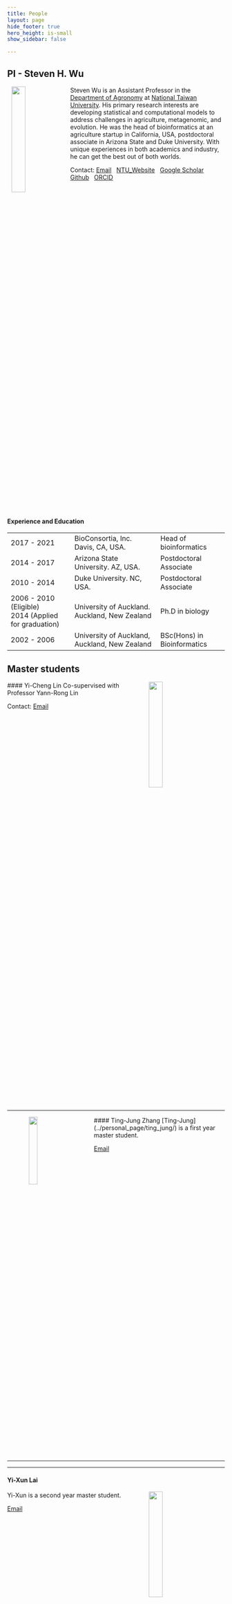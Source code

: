 ```yaml
---
title: People
layout: page
hide_footer: true
hero_height: is-small
show_sidebar: false

---
```

<!-- menubar: menu_people -->
<!-- menubar_toc: true -->

## PI - Steven H. Wu

<!-- ![](img/Wu_website.jpg){:width="128px"} -->

<img src="../img/Wu_website.jpg" align="left" hspace="10" width="25%">

Steven Wu is an Assistant Professor in the [Department of Agronomy](http://www.agron.ntu.edu.tw/) at [National Taiwan University](https://www.ntu.edu.tw/). His primary research interests are developing statistical and computational models to address challenges in agriculture, metagenomic, and evolution. He was the head of bioinformatics at an agriculture startup in California, USA, postdoctoral associate in Arizona State and Duke University. With unique experiences in both academics and industry, he can get the best out of both worlds.

Contact:
<i class="fas fa-at"></i> [Email](mailto:stevenwu@ntu.edu.tw)  
<i class="fas fa-link"></i> [NTU_Website](http://www.agron.ntu.edu.tw/cp_n_74935_s_30778_state_F5D336F102ACBC68.html)  
<i class="fab fa-google"></i> [Google Scholar](https://scholar.google.com/citations?user=7nxUa9IAAAAJ&hl=en)  
<i class="fab fa-github"></i> [Github](https://github.com/stevenhwu)  
<i class="fab fa-orcid"></i> [ORCID](https://orcid.org/0000-0002-7685-8009)  

<br clear="all">

#### Experience and Education

| | | |
| --- | --- | --- |
| 2017 - 2021 | BioConsortia, Inc. Davis, CA, USA.   |    Head of bioinformatics |
| 2014 - 2017 | Arizona State University. AZ, USA.  |  Postdoctoral Associate |
| 2010 - 2014 | Duke University. NC, USA.  |  Postdoctoral Associate |
| 2006 - 2010 (Eligible) <br> 2014 (Applied for graduation) | University of Auckland. Auckland, New Zealand | Ph.D in biology |
| 2002 - 2006 | University of Auckland, Auckland, New Zealand | BSc(Hons) in Bioinformatics |

<!--
| ---: | :--- | :---: |
<i class="fas fa-envelope"></i>
-->

<!-- <hr class="solid"> -->
<!--
<hr class="dashed">
<hr class="dotted">
<hr class="solid">
<hr class="rounded"> -->

<!-- hr.solid {
  border-top: 8px solid #bbb;
border-radius: 5px;
}

/* Rounded border */
hr.rounded {
  border-top: 8px solid #bbb;
  border-radius: 5px;
} -->

## Master students

<img src="../img/random.png" align="right" hspace="50" width="25%">
#### Yi-Cheng Lin
Co-supervised with Professor Yann-Rong Lin

Contact:
<i class="fas fa-at"></i> [Email](mailto:r08621120@ntu.edu.tw)

<br clear="all">
<hr class="rounded">



<img src="../img/random.png" align="left" hspace="50" width="20%">
#### Ting-Jung Zhang
[Ting-Jung](../personal_page/ting_jung/) is a first year master student.

<i class="fas fa-at"></i> [Email](mailto:)

<br clear="all">
<hr class="solid">

-------------

#### Yi-Xun Lai  		
<img src="../img/random.png" align="right" hspace="50" width="25%">
Yi-Xun is a second year master student.

<i class="fas fa-at"></i> [Email](mailto:)

<br clear="all">
<hr class="solid">

<script src="https://kit.fontawesome.com/8d713e5f01.js" crossorigin="anonymous"></script>
## Undergraduate students
<img src="../img/random.png" align="right" hspace="50" width="25%">
##### Kent Daniel        
 <!-- b08605042@ntu.edu.tw -->
[Kent](http://kentdaniel.com/) is a third year student who is interested in multiple aspects of bioinformatics.
For more information please visit his personal website

<i class="fas fa-browser"></i>[Kent Daniel](http://kentdaniel.com/)
<i class="fa-solid fa-at"></i> [Email](mailto:kentdaniel18@gmail.com)

<br clear="all">
<hr class="solid">


<img src="../img/random.png" align="left" hspace="50" width="25%">
##### Zheng-Xiang Ye     
 <!-- b07613010@ntu.edu.tw -->

<i class="fas fa-at"></i> [Email](mailto:)

<br clear="all">
<hr class="solid">


<img src="../img/random.png" align="right" hspace="50" width="25%">
#### Max Yuan            
<!-- b08601028@ntu.edu.tw -->

<i class="fas fa-at"></i> [Email](mailto:)

<br clear="all">
<hr class="solid">


<img src="../img/random.png" align="right" hspace="50" width="25%">
#### Sandy Lin           
<!-- b08601017@ntu.edu.tw -->

<i class="fas fa-at"></i> [Email](mailto:)

<br clear="all">
<hr class="solid">


<img src="../img/random.png" align="left" hspace="50" width="25%">
#### Si-Ting Dan       
  <!-- b08601054@ntu.edu.tw -->

<i class="fas fa-at"></i> [Email](mailto:)

<br clear="all">
<hr class="solid">




<!--
## Alumni

## Stu Dent 2
- aoeu
- aoeu

## Past member
-->
